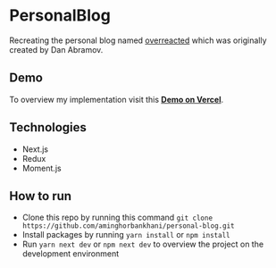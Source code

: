 # PersonalBlog

Recreating the personal blog named [overreacted](https://overreacted.io) which was originally created by Dan Abramov.

## Demo

To overview my implementation visit this **[Demo on Vercel](https://personal-blog-one-kappa.vercel.app)**.

## Technologies

* Next.js
* Redux
* Moment.js

## How to run

* Clone this repo by running this command `git clone https://github.com/aminghorbankhani/personal-blog.git`
* Install packages by running `yarn install` or `npm install`
* Run `yarn next dev` or `npm next dev` to overview the project on the development environment

